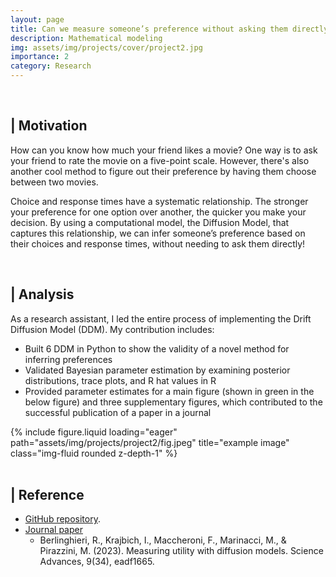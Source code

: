 ```yaml
---
layout: page
title: Can we measure someone’s preference without asking them directly?
description: Mathematical modeling
img: assets/img/projects/cover/project2.jpg
importance: 2
category: Research
---
```


<br/> 

## | Motivation

How can you know how much your friend likes a movie? One way is to ask your friend to rate the movie on a five-point scale. However, there's also another cool method to figure out their preference by having them choose between two movies.

Choice and response times have a systematic relationship. The stronger your preference for one option over another, the quicker you make your decision. By using a computational model, the Diffusion Model, that captures this relationship, we can infer someone’s preference based on their choices and response times, without needing to ask them directly!

<br/> 

## | Analysis 

As a research assistant, I led the entire process of implementing the Drift Diffusion Model (DDM). My contribution includes: 

- Built 6 DDM in Python to show the validity of a novel method for inferring preferences
- Validated Bayesian parameter estimation by examining posterior distributions, trace plots, and R hat values in R
- Provided parameter estimates for a main figure (shown in green in the below figure) and three supplementary figures, which contributed to the successful publication of a paper in a journal

<div class="row justify-content-sm-center">
    <div class="col-sm-8 mt-0 mt-md-0">
        {% include figure.liquid loading="eager" path="assets/img/projects/project2/fig.jpeg" title="example image" class="img-fluid rounded z-depth-1" %}
    </div>
</div>

<br/> 

## | Reference 

- <a href="https://github.com/MinheeYoo/Research_infer_preference">GitHub repository</a>.
- <a href="https://www.science.org/doi/full/10.1126/sciadv.adf1665">Journal paper</a> 
  - Berlinghieri, R., Krajbich, I., Maccheroni, F., Marinacci, M., & Pirazzini, M. (2023). Measuring utility with diffusion models. Science Advances, 9(34), eadf1665.
